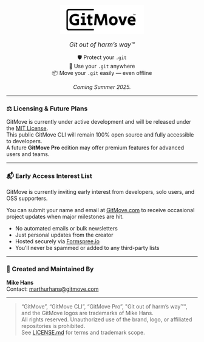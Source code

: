 <p align="center">
  <img src="./GitMove_TM_White_Back.png" alt="GitMove™ Logo" width="220"/>
</p>

<p align="center">
  <span style="font-size:115%; font-style:italic;">Git out of harm’s way™</span>
</p>

<div align="center">
  <ul style="list-style: none; padding: 0; margin: 0;">
    <li>🛡️ Protect your <code>.git</code></li>
    <li>🚚 Use your <code>.git</code> anywhere</li>
    <li>📦 Move your <code>.git</code> easily — even offline</li>
  </ul>
</div>

<p align="center">
  <em>Coming Summer 2025.</em>
</p>

---

### ⚖️ Licensing & Future Plans

GitMove is currently under active development and will be released under the [MIT License](./LICENSE.md).  
This public GitMove CLI will remain 100% open source and fully accessible to developers.  
A future **GitMove Pro** edition may offer premium features for advanced users and teams.

---

### 📬 Early Access Interest List

GitMove is currently inviting early interest from developers, solo users, and OSS supporters.

You can submit your name and email at [GitMove.com](https://gitmove.com) to receive occasional project updates when major milestones are hit.

- No automated emails or bulk newsletters  
- Just personal updates from the creator  
- Hosted securely via [Formspree.io](https://formspree.io)  
- You’ll never be spammed or added to any third-party lists

---

### 👤 Created and Maintained By

**Mike Hans**  
Contact: [marthurhans@gitmove.com](mailto:marthurhans@gitmove.com)

---

> “GitMove”, “GitMove CLI”, “GitMove Pro”, "Git out of harm’s way™", and the GitMove logos are trademarks of Mike Hans.  
> All rights reserved. Unauthorized use of the brand, logo, or affiliated repositories is prohibited.  
> See [LICENSE.md](./LICENSE.md) for terms and trademark scope.


